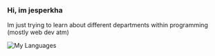 ### Hi, im jesperkha

Im just trying to learn about different departments within programming (mostly web dev atm)

![My Languages](https://github-readme-stats.vercel.app/api/top-langs/?username=jesperkha&layout=compact&theme=dark)
